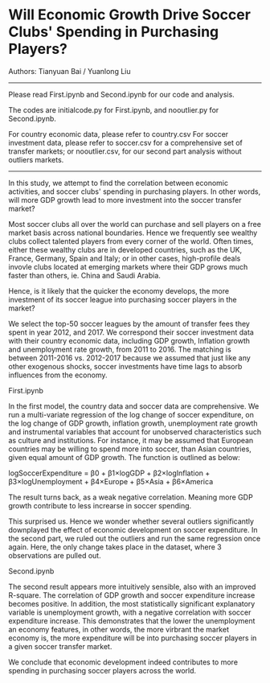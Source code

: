 # Will Economic Growth Drive Soccer Clubs' Spending in Purchasing Players?
Authors:
  Tianyuan Bai /
  Yuanlong Liu  
_______________
  Please read First.ipynb and Second.ipynb for our code and analysis.
  
  The codes are initialcode.py for First.ipynb, and nooutlier.py for Second.ipynb.
  
  For country economic data, please refer to country.csv
  For soccer investment data, please refer to soccer.csv for a comprehensive set of transfer markets; or nooutlier.csv, for our second part analysis without outliers markets.

_______________
  In this study, we attempt to find the correlation between economic activities, and soccer clubs' spending in purchasing players. In other words, will more GDP growth lead to more investment into the soccer transfer market?

  Most soccer clubs all over the world can purchase and sell players on a free market basis across national boundaries. Hence we frequently see wealthy clubs collect talented players from every corner of the world. Often times, either these wealthy clubs are in developed countries, such as the UK, France, Germany, Spain and Italy; or in other cases, high-profile deals invovle clubs located at emerging markets where their GDP grows much faster than others, ie. China and Saudi Arabia.

  Hence, is it likely that the quicker the economy develops, the more investment of its soccer league into purchasing soccer players in the market?

  We select the top-50 soccer leagues by the amount of transfer fees they spent in year 2012, and 2017. We correspond their soccer investment data with their country economic data, including GDP growth, Inflation growth and unemployment rate growth, from 2011 to 2016. The matching is between 2011-2016 vs. 2012-2017 because we assumed that just like any other exogenous shocks, soccer investments have time lags to absorb influences from the economy.

First.ipynb

  In the first model, the country data and soccer data are comprehensive. We run a multi-variate regression of the log change of soccer expenditure, on the log change of GDP growth, inflation growth, unemployment rate growth and instrumental variables that account for unobserved characteristics such as culture and institutions. For instance, it may be assumed that European countries may be willing to spend more into soccer, than Asian countries, given equal amount of GDP growth. The function is outlined as below:

  logSoccerExpenditure = β0 + β1×logGDP + β2×logInflation + β3×logUnemployment + β4×Europe + β5×Asia + β6×America

  The result turns back, as a weak negative correlation. Meaning more GDP growth contribute to less increarse in soccer spending.

  This surprised us. Hence we wonder whether several outliers significantly downplayed the effect of economic development on soccer expenditure. In the second part, we ruled out the outliers and run the same regression once again. Here, the only change takes place in the dataset, where 3 observations are pulled out.

Second.ipynb

  The second result appears more intuitively sensible, also with an improved R-square. The correlation of GDP growth and soccer expenditure increase becomes positive. In addition, the most statistically significant explanatory variable is unemployment growth, with a negative correlation with soccer expenditure increase. This demonstrates that the lower the unemployment an economy features, in other words, the more virbrant the market economy is, the more expenditure will be into purchasing soccer players in a given soccer transfer market.

  We conclude that economic development indeed contributes to more spending in purchasing soccer players across the world.
